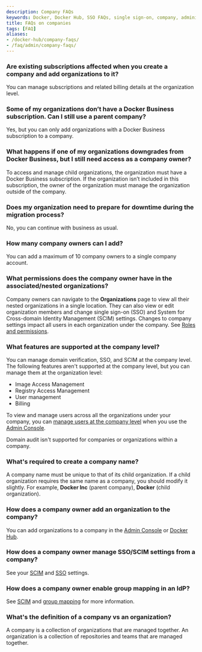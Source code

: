 ```yaml
---
description: Company FAQs
keywords: Docker, Docker Hub, SSO FAQs, single sign-on, company, administration, company management
title: FAQs on companies
tags: [FAQ]
aliases:
- /docker-hub/company-faqs/
- /faq/admin/company-faqs/
---
```


### Are existing subscriptions affected when you create a company and add organizations to it?

You can manage subscriptions and related billing details at the organization level.

### Some of my organizations don’t have a Docker Business subscription. Can I still use a parent company?

Yes, but you can only add organizations with a Docker Business subscription to a company.

### What happens if one of my organizations downgrades from Docker Business, but I still need access as a company owner?

To access and manage child organizations, the organization must have a Docker Business subscription. If the organization isn’t included in this subscription, the owner of the organization must manage the organization outside of the company.

### Does my organization need to prepare for downtime during the migration process?

No, you can continue with business as usual.

### How many company owners can I add?

You can add a maximum of 10 company owners to a single company account.

### What permissions does the company owner have in the associated/nested organizations?

Company owners can navigate to the **Organizations** page to view all their nested organizations in a single location. They can also view or edit organization members and change single sign-on (SSO) and System for Cross-domain Identity Management (SCIM) settings. Changes to company settings impact all users in each organization under the company. See [Roles and permissions](../../security/for-admins/roles-and-permissions.md).

### What features are supported at the company level?

You can manage domain verification, SSO, and SCIM at the company level. The following features aren't supported at the company level, but you can manage them at the organization level:

- Image Access Management
- Registry Access Management
- User management
- Billing

To view and manage users across all the organizations under your company, you can [manage users at the company level](../../admin/company/users.md) when you use the [Admin Console](https://admin.docker.com).

Domain audit isn't supported for companies or organizations within a company.

### What's required to create a company name?

A company name must be unique to that of its child organization. If a child organization requires the same name as a company, you should modify it slightly. For example, **Docker Inc** (parent company), **Docker** (child organization).

### How does a company owner add an organization to the company?

You can add organizations to a company in the [Admin Console](../../admin/company/organizations.md/#add-organizations-to-a-company.md) or [Docker Hub](../../admin/company/new-company.md/#add-organizations-to-a-company.md).

### How does a company owner manage SSO/SCIM settings from a company?

See your [SCIM](scim.md) and [SSO](../../security/for-admins/single-sign-on/configure/index.md) settings.

### How does a company owner enable group mapping in an IdP?

See [SCIM](scim.md) and [group mapping](../../security/for-admins/provisioning/group-mapping.md) for more information.

### What's the definition of a company vs an organization?

A company is a collection of organizations that are managed together. An organization is a collection of repositories and teams that are managed together.
